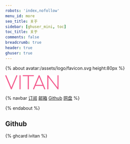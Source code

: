```yaml
---
robots: 'index,nofollow'
menu_id: more
seo_title: 关于
sidebar: [ghuser_mini, toc]
toc_title: 关于
comments: false
breadcrumb: true
header: true
ghuser: true
---
```


{% about avatar:/assets/logo/favicon.svg height:80px %}

<img height="45px" alt="VITAN" src="/assets/logo/ming.svg">


{% navbar
[订阅](/xml/atom.xml) 
[邮箱](mailto:vitanyeung@gmail.com)
[Github](https://github.com/ivitan)
[网盘](https://pan.ivitan.com) %}

{% endabout %}
## Github
{% ghcard ivitan %}